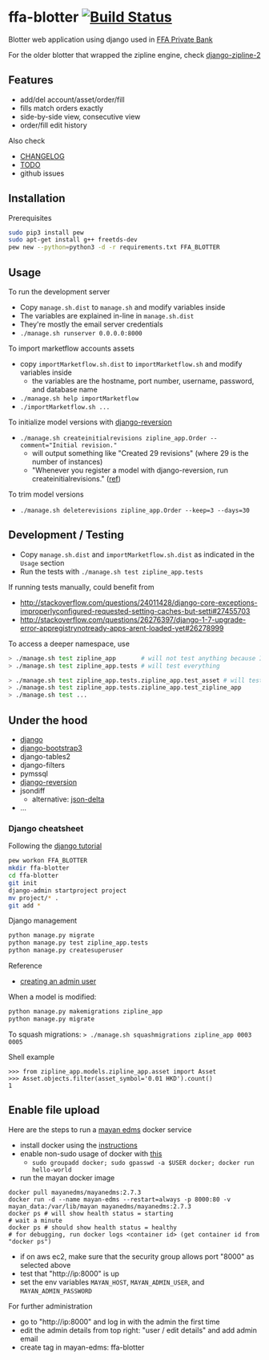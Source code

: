 # ffa-blotter [![Build Status](https://travis-ci.org/shadiakiki1986/ffa-blotter.svg?branch=master)](https://travis-ci.org/shadiakiki1986/ffa-blotter)
Blotter web application using django used in [FFA Private Bank](https://www.ffaprivatebank.com)

For the older blotter that wrapped the zipline engine, check [django-zipline-2](https://www.github.com/shadiakiki1986/django-zipline-2)

## Features
- add/del account/asset/order/fill
- fills match orders exactly
- side-by-side view, consecutive view
- order/fill edit history

Also check
- [CHANGELOG](CHANGELOG.md)
- [TODO](TODO.md)
- github issues

## Installation
Prerequisites
```bash
sudo pip3 install pew
sudo apt-get install g++ freetds-dev
pew new --python=python3 -d -r requirements.txt FFA_BLOTTER
```

## Usage

To run the development server

- Copy `manage.sh.dist` to `manage.sh` and modify variables inside
- The variables are explained in-line in `manage.sh.dist`
- They're mostly the email server credentials
- `./manage.sh runserver 0.0.0.0:8000`


To import marketflow accounts assets

- copy `importMarketflow.sh.dist` to `importMarketflow.sh` and modify variables inside
  - the variables are the hostname, port number, username, password, and database name
- `./manage.sh help importMarketflow`
- `./importMarketflow.sh ...`

To initialize model versions with [django-reversion](https://django-reversion.readthedocs.io/en/stable/commands.html)
- `./manage.sh createinitialrevisions zipline_app.Order --comment="Initial revision."`
  - will output something like "Created 29 revisions" (where 29 is the number of instances)
  - "Whenever you register a model with django-reversion, run createinitialrevisions." ([ref](https://django-reversion.readthedocs.io/en/stable/api.html))

To trim model versions
- `./manage.sh deleterevisions zipline_app.Order --keep=3 --days=30`


## Development / Testing

- Copy `manage.sh.dist` and `importMarketflow.sh.dist` as indicated in the `Usage` section
- Run the tests with `./manage.sh test zipline_app.tests`

If running tests manually, could benefit from
- http://stackoverflow.com/questions/24011428/django-core-exceptions-improperlyconfigured-requested-setting-caches-but-setti#27455703
- http://stackoverflow.com/questions/26276397/django-1-7-upgrade-error-appregistrynotready-apps-arent-loaded-yet#26278999

To access a deeper namespace, use
```bash
> ./manage.sh test zipline_app       # will not test anything because I dont use tests.py anymore
> ./manage.sh test zipline_app.tests # will test everything

> ./manage.sh test zipline_app.tests.zipline_app.test_asset # will test only asset
> ./manage.sh test zipline_app.tests.zipline_app.test_zipline_app
> ./manage.sh test ...
```
## Under the hood
- [django](https://www.djangoproject.com/)
- [django-bootstrap3](https://github.com/dyve/django-bootstrap3)
- django-tables2
- django-filters
- pymssql
- [django-reversion](https://django-reversion.readthedocs.io/)
- jsondiff
  - alternative: [json-delta](http://json-delta.readthedocs.io/en/latest/index.html)
- ...

### Django cheatsheet
Following the [django tutorial](https://docs.djangoproject.com/en/1.10/intro/tutorial01/)
```bash
pew workon FFA_BLOTTER
mkdir ffa-blotter
cd ffa-blotter
git init
django-admin startproject project
mv project/* .
git add *
```

Django management
```bash
python manage.py migrate
python manage.py test zipline_app.tests
python manage.py createsuperuser
```
Reference
* [creating an admin user](https://docs.djangoproject.com/en/1.10/intro/tutorial02/#creating-an-admin-user)



When a model is modified:
```bash
python manage.py makemigrations zipline_app
python manage.py migrate
```

To squash migrations: `> ./manage.sh squashmigrations zipline_app 0003 0005`

Shell example
```
>>> from zipline_app.models.zipline_app.asset import Asset
>>> Asset.objects.filter(asset_symbol='0.01 HKD').count()
1
```

## Enable file upload

Here are the steps to run a [mayan edms](https://hub.docker.com/r/mayanedms/mayanedms/) docker service

- install docker using the [instructions](https://docs.docker.com/engine/installation/linux/docker-ce/ubuntu/#uninstall-docker-ce)
- enable non-sudo usage of docker with [this](http://askubuntu.com/questions/477551/ddg#477554)
  - `sudo groupadd docker; sudo gpasswd -a $USER docker; docker run hello-world`
- run the mayan docker image

```
docker pull mayanedms/mayanedms:2.7.3
docker run -d --name mayan-edms --restart=always -p 8000:80 -v mayan_data:/var/lib/mayan mayanedms/mayanedms:2.7.3
docker ps # will show health status = starting
# wait a minute
docker ps # should show health status = healthy
# for debugging, run docker logs <container id> (get container id from "docker ps")
```
- if on aws ec2, make sure that the security group allows port "8000" as selected above
- test that "http://ip:8000" is up
- set the env variables `MAYAN_HOST`, `MAYAN_ADMIN_USER`, and `MAYAN_ADMIN_PASSWORD`

For further administration
- go to "http://ip:8000" and log in with the admin the first time
- edit the admin details from top right: "user / edit details" and add admin email
- create tag in mayan-edms: ffa-blotter
